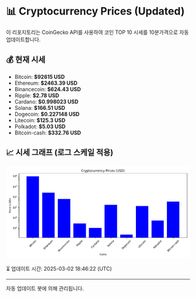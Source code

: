 
# 📊 Cryptocurrency Prices (Updated)

이 리포지토리는 CoinGecko API를 사용하여 코인 TOP 10 시세를 10분가격으로 자동 업데이트합니다.

## 💰 현재 시세
- Bitcoin: **$92615 USD**
- Ethereum: **$2463.39 USD**
- Binancecoin: **$624.43 USD**
- Ripple: **$2.78 USD**
- Cardano: **$0.998023 USD**
- Solana: **$166.51 USD**
- Dogecoin: **$0.227148 USD**
- Litecoin: **$125.3 USD**
- Polkadot: **$5.03 USD**
- Bitcoin-cash: **$332.76 USD**

## 📈 시세 그래프 (로그 스케일 적용)
![Crypto Prices](crypto_prices.png)

⏳ 업데이트 시간: 2025-03-02 18:46:22 (UTC)

---
자동 업데이트 봇에 의해 관리됩니다.
